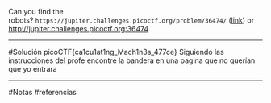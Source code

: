 Can you find the robots? `https://jupiter.challenges.picoctf.org/problem/36474/` ([link](https://jupiter.challenges.picoctf.org/problem/36474/)) or http://jupiter.challenges.picoctf.org:36474

----------
#Solución 
picoCTF{ca1cu1at1ng_Mach1n3s_477ce}
Siguiendo las instrucciones del profe encontré la bandera en una pagina que no querían que yo entrara 


---
#Notas 
#referencias 
